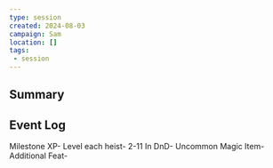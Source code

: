 ```yaml
---
type: session
created: 2024-08-03
campaign: Sam
location: []
tags:
 - session
---
```



## Summary

## Event Log

Milestone XP- Level each heist- 2-11
In DnD-
Uncommon Magic Item- 
Additional Feat- 


